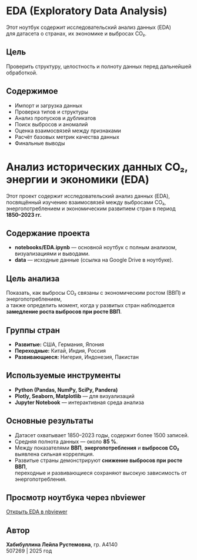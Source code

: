# EDA (Exploratory Data Analysis)

Этот ноутбук содержит исследовательский анализ данных (EDA)  
для датасета о странах, их экономике и выбросах CO₂.

## Цель
Проверить структуру, целостность и полноту данных перед дальнейшей обработкой.  

## Содержимое
- Импорт и загрузка данных  
- Проверка типов и структуры  
- Анализ пропусков и дубликатов  
- Поиск выбросов и аномалий  
- Оценка взаимосвязей между признаками  
- Расчёт базовых метрик качества данных  
- Финальные выводы  
# Анализ исторических данных CO₂, энергии и экономики (EDA)

Этот проект содержит исследовательский анализ данных (EDA), посвящённый изучению взаимосвязей между выбросами CO₂, энергопотреблением и экономическим развитием стран в период **1850–2023 гг.**

## Содержание проекта

- **notebooks/EDA.ipynb** — основной ноутбук с полным анализом, визуализациями и выводами.
- **data** — исходные данные (ссылка на Google Drive в ноутбуке).


##  Цель анализа

Показать, как выбросы CO₂ связаны с экономическим ростом (ВВП) и энергопотреблением,  
а также определить момент, когда у развитых стран наблюдается **замедление роста выбросов при росте ВВП**.

##  Группы стран

- **Развитые:** США, Германия, Япония  
- **Переходные:** Китай, Индия, Россия  
- **Развивающиеся:** Нигерия, Индонезия, Пакистан

##  Используемые инструменты

- **Python (Pandas, NumPy, SciPy, Pandera)**
- **Plotly, Seaborn, Matplotlib** — для визуализаций
- **Jupyter Notebook** — интерактивная среда анализа

## Основные результаты

- Датасет охватывает 1850–2023 годы, содержит более 1500 записей.  
- Средняя полнота данных — около **85 %**.  
- Между показателями **ВВП**, **энергопотребления** и **выбросов CO₂** выявлена сильная корреляция.  
- Развитые страны демонстрируют **снижение выбросов при росте ВВП**,  
  переходные и развивающиеся сохраняют высокую зависимость от энергопотребления.

## Просмотр ноутбука через nbviewer
[Открыть EDA в nbviewer](https://nbviewer.org/github/leilik02-sys/data-engineering/blob/main/notebooks/EDA.ipynb)


## Автор

**Хабибуллина Лейла Рустемовна**, гр. А4140  
507269 | 2025 год

